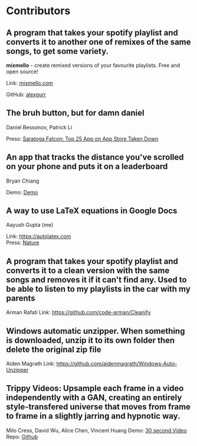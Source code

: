 # Contributors

## A program that takes your spotify playlist and converts it to another one of remixes of the same songs, to get some variety.
**mixmello** - create remixed versions of your favourite playlists. Free and open source!

Link: [mixmello.com](https://www.mixmello.com)

GitHub: [alexgurr](https://github.com/alexgurr/mixmello)

## The bruh button, but for damn daniel

Daniel Bessonov, Patrick Li

Press: [Saratoga Falcon: Top 25 App on App Store Taken Down](https://www.saratogafalcon.org/content/students%E2%80%99-top-25-app-taken-down-after-%E2%80%98damn-daniel%E2%80%99-lawyers-threaten-legal-action)

## An app that tracks the distance you've scrolled on your phone and puts it on a leaderboard

Bryan Chiang

Demo: [Demo](https://i.imgur.com/9VCWd7l.mp4)

## A way to use LaTeX equations in Google Docs

Aayush Gupta (me)

Link: https://autolatex.com <br>
Press: [Nature](https://www.nature.com/articles/d41586-019-01796-1)

## A program that takes your spotify playlist and converts it to a clean version with the same songs and removes it if it can't find any. Used to be able to listen to my playlists in the car with my parents

Arman Rafati
Link: https://github.com/code-arman/Cleanify

## Windows automatic unzipper. When something is downloaded, unzip it to its own folder then delete the original zip file

Aiden Magrath
Link: https://github.com/aidenmagrath/Windows-Auto-Unzipper

## Trippy Videos: Upsample each frame in a video independently with a GAN, creating an entirely style-transfered universe that moves from frame to frame in a slightly jarring and hypnotic way.

Milo Cress, David Wu, Alice Chen, Vincent Huang
Demo: [30 second Video](https://streamable.com/e/dow82b)
Repo: [Github](https://github.com/zephyrys/stylish-flask-backend)
